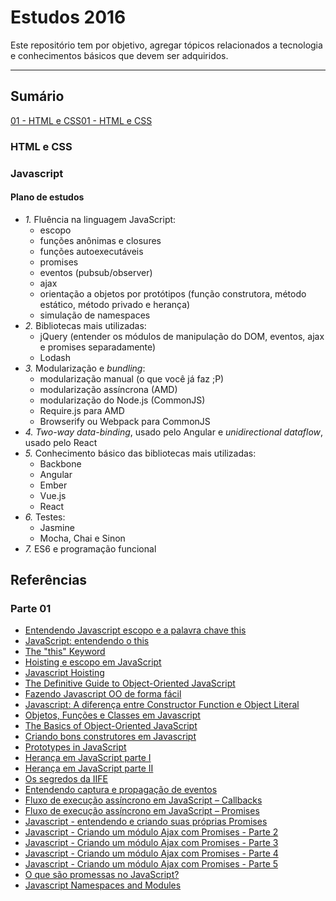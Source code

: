# Estudos 2016

Este repositório tem por objetivo, agregar tópicos relacionados a tecnologia e conhecimentos básicos que devem ser adquiridos.

---

## Sumário
[01 - HTML e CSS](#html-e-css)[01 - HTML e CSS](#html-e-css)

### HTML e CSS

### Javascript
#### Plano de estudos

* *1.* Fluência na linguagem JavaScript:
	* escopo
	* funções anônimas e closures
	* funções autoexecutáveis
	* promises
	* eventos (pubsub/observer)
	* ajax
	* orientação a objetos por protótipos (função construtora, método estático, método privado e herança)
	* simulação de namespaces
* *2.* Bibliotecas mais utilizadas:
	* jQuery (entender os módulos de manipulação do DOM, eventos, ajax e promises separadamente)
	* Lodash
* *3.* Modularização e *bundling*:
	* modularização manual (o que você já faz ;P)
	* modularização assíncrona (AMD)
	* modularização do Node.js (CommonJS)
	* Require.js para AMD
	* Browserify ou Webpack para CommonJS
* *4.* *Two-way data-binding*, usado pelo Angular e *unidirectional dataflow*, usado pelo React
* *5.* Conhecimento básico das bibliotecas mais utilizadas:
	* Backbone
	* Angular
	* Ember
	* Vue.js
	* React
* *6.* Testes:
	* Jasmine
	* Mocha, Chai e Sinon
* *7.* ES6 e programação funcional

## Referências

### Parte 01

* [Entendendo Javascript escopo e a palavra chave this](http://www.abequar.net/posts/entendendo-javascript-escopo-e-a-palavra-chave-this)
* [JavaScript: entendendo o this](http://tableless.com.br/javascript-entendendo-o-this/#.Ut2RwnlpRm0)
* [The "this" Keyword](http://code.tutsplus.com/tutorials/the-this-keyword--net-36027)
* [Hoisting e escopo em JavaScript](http://loopinfinito.com.br/2014/10/29/hoisting-e-escopo-em-javascript/)
* [Javascript Hoisting](http://www.abequar.net/posts/javascript-hoisting)
* [The Definitive Guide to Object-Oriented JavaScript](https://www.youtube.com/watch?v=PMfcsYzj-9M&list=PLiY_jvnZ_8vWa-c6klgQ3d34aPGXyhspQ)
* [Fazendo Javascript OO de forma fácil](http://www.klauslaube.com.br/2011/05/16/fazendo-javascript-oo-de-forma-facil.html)
* [Javascript: A diferença entre Constructor Function e Object Literal](http://www.klauslaube.com.br/2011/10/23/javascript-constructor-function-object-literal.html)
* [Objetos, Funções e Classes em Javascript](http://www.abequar.net/posts/objetos,--fun%C3%A7%C3%B5es-e-classes-em-javascript)
* [The Basics of Object-Oriented JavaScript](http://code.tutsplus.com/tutorials/the-basics-of-object-oriented-javascript--net-7670)
* [Criando bons construtores em Javascript](http://jcemer.com/construtores-em-javascript.html)
* [Prototypes in JavaScript](http://code.tutsplus.com/tutorials/prototypes-in-javascript-what-you-need-to-know--net-24949)
* [Herança em JavaScript parte I](http://loopinfinito.com.br/2012/05/04/heranca-em-javascript-parte-1/)
* [Herança em JavaScript parte II](http://loopinfinito.com.br/2013/02/05/heranca-em-javascript-parte-2/)
* [Os segredos da IIFE](http://blog.da2k.com.br/2015/02/20/os-segredos-da-iife/)
* [Entendendo captura e propagação de eventos](http://loopinfinito.com.br/2013/05/14/entendendo-captura-e-propagacao-de-eventos/)
* [Fluxo de execução assíncrono em JavaScript – Callbacks](http://tableless.com.br/fluxo-de-execucao-assincrono-em-javascript-callbacks/)
* [Fluxo de execução assíncrono em JavaScript – Promises](http://tableless.com.br/fluxo-de-execucao-assincrono-em-javascript-promises/)
* [Javascript - entendendo e criando suas próprias Promises](http://blog.da2k.com.br/2015/03/05/javascript-entendendo-e-criando-suas-proprias-promises/)
* [Javascript - Criando um módulo Ajax com Promises - Parte 2](http://blog.da2k.com.br/2015/03/08/javascript-criando-um-modulo-ajax-com-promises-parte-2/)
* [Javascript - Criando um módulo Ajax com Promises - Parte 3](http://blog.da2k.com.br/2015/03/08/javascript-criando-um-modulo-ajax-com-promises-parte-3/)
* [Javascript - Criando um módulo Ajax com Promises - Parte 4](http://blog.da2k.com.br/2015/03/08/javascript-criando-um-modulo-ajax-com-promises-parte-4/)
* [Javascript - Criando um módulo Ajax com Promises - Parte 5](http://blog.da2k.com.br/2015/03/08/javascript-criando-um-modulo-ajax-com-promises-parte-5/)
* [O que são promessas no JavaScript?](http://blog.taller.net.br/o-que-sao-promessas-javascript/)
* [Javascript Namespaces and Modules](https://www.kenneth-truyers.net/2013/04/27/javascript-namespaces-and-modules/)
